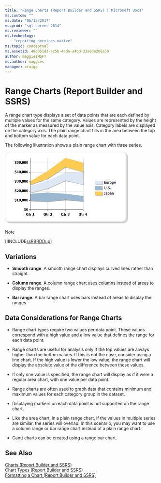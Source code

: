 ```yaml
---
title: "Range Charts (Report Builder and SSRS) | Microsoft Docs"
ms.custom: ""
ms.date: "06/13/2017"
ms.prod: "sql-server-2014"
ms.reviewer: ""
ms.technology: 
  - "reporting-services-native"
ms.topic: conceptual
ms.assetid: 48e351d3-ac5b-4eda-a4bd-32a0de206a30
author: maggiesMSFT
ms.author: maggies
manager: craigg
---
```

# Range Charts (Report Builder and SSRS)
  A range chart type displays a set of data points that are each defined by multiple values for the same category. Values are represented by the height of the marker as measured by the value axis. Category labels are displayed on the category axis. The plain range chart fills in the area between the top and bottom value for each data point.  
  
 The following illustration shows a plain range chart with three series.  
  
 ![Range chart](../media/rs-rangechart.gif "Range chart")  
  
> [!NOTE]  
>  [!INCLUDE[ssRBRDDup](../../includes/ssrbrddup-md.md)]  
  
## Variations  
  
-   **Smooth range**. A smooth range chart displays curved lines rather than straight.  
  
-   **Column range**. A column range chart uses columns instead of areas to display the ranges.  
  
-   **Bar range**. A bar range chart uses bars instead of areas to display the ranges.  
  
## Data Considerations for Range Charts  
  
-   Range chart types require two values per data point. These values correspond with a high value and a low value that defines the range for each data point.  
  
-   Range charts are useful for analysis only if the top values are always higher than the bottom values. If this is not the case, consider using a line chart. If the high value is lower the low value, the range chart will display the absolute value of the difference between these values.  
  
-   If only one value is specified, the range chart will display as if it were a regular area chart, with one value per data point.  
  
-   Range charts are often used to graph data that contains minimum and maximum values for each category group in the dataset.  
  
-   Displaying markers on each data point is not supported on the range chart.  
  
-   Like the area chart, in a plain range chart, if the values in multiple series are similar, the series will overlap. In this scenario, you may want to use a column range or bar range chart instead of a plain range chart.  
  
-   Gantt charts can be created using a range bar chart.  
  
## See Also  
 [Charts &#40;Report Builder and SSRS&#41;](charts-report-builder-and-ssrs.md)   
 [Chart Types &#40;Report Builder and SSRS&#41;](chart-types-report-builder-and-ssrs.md)   
 [Formatting a Chart &#40;Report Builder and SSRS&#41;](formatting-a-chart-report-builder-and-ssrs.md)  
  
  
